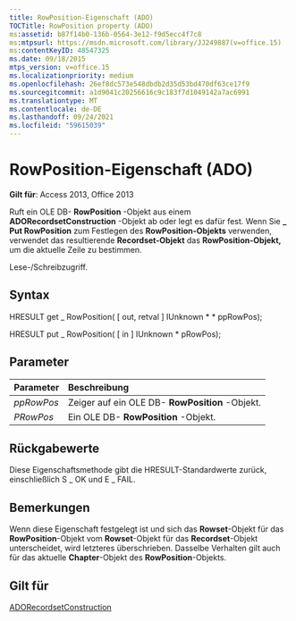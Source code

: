 ```yaml
---
title: RowPosition-Eigenschaft (ADO)
TOCTitle: RowPosition property (ADO)
ms:assetid: b87f14b0-136b-0564-3e12-f9d5ecc4f7c8
ms:mtpsurl: https://msdn.microsoft.com/library/JJ249887(v=office.15)
ms:contentKeyID: 48547325
ms.date: 09/18/2015
mtps_version: v=office.15
ms.localizationpriority: medium
ms.openlocfilehash: 26ef8dc573e548dbdb2d35d53bd470df63ce17f9
ms.sourcegitcommit: a1d9041c20256616c9c183f7d1049142a7ac6991
ms.translationtype: MT
ms.contentlocale: de-DE
ms.lasthandoff: 09/24/2021
ms.locfileid: "59615039"
---
```

# <a name="rowposition-property-ado"></a>RowPosition-Eigenschaft (ADO)

**Gilt für**: Access 2013, Office 2013

Ruft ein OLE DB- **RowPosition** -Objekt aus einem **ADORecordsetConstruction** -Objekt ab oder legt es dafür fest. Wenn Sie **\_ Put RowPosition** zum Festlegen des **RowPosition-Objekts** verwenden, verwendet das resultierende **Recordset-Objekt** das **RowPosition-Objekt,** um die aktuelle Zeile zu bestimmen.

Lese-/Schreibzugriff.

## <a name="syntax"></a>Syntax

HRESULT get \_ RowPosition( \[ out, retval \] IUnknown \* \* ppRowPos);

HRESULT put \_ RowPosition( \[ in \] IUnknown \* pRowPos);

## <a name="parameters"></a>Parameter

|Parameter|Beschreibung|
|:--------|:----------|
|*ppRowPos* |Zeiger auf ein OLE DB- **RowPosition** -Objekt.|
|*PRowPos* |Ein OLE DB- **RowPosition** -Objekt.|

## <a name="return-values"></a>Rückgabewerte

Diese Eigenschaftsmethode gibt die HRESULT-Standardwerte zurück, einschließlich S \_ OK und E \_ FAIL.

## <a name="remarks"></a>Bemerkungen

Wenn diese Eigenschaft festgelegt ist und sich das **Rowset**-Objekt für das **RowPosition**-Objekt vom **Rowset**-Objekt für das **Recordset**-Objekt unterscheidet, wird letzteres überschrieben. Dasselbe Verhalten gilt auch für das aktuelle **Chapter**-Objekt des **RowPosition**-Objekts.

## <a name="applies-to"></a>Gilt für

[ADORecordsetConstruction](adorecordsetconstruction-interface-ado.md)

